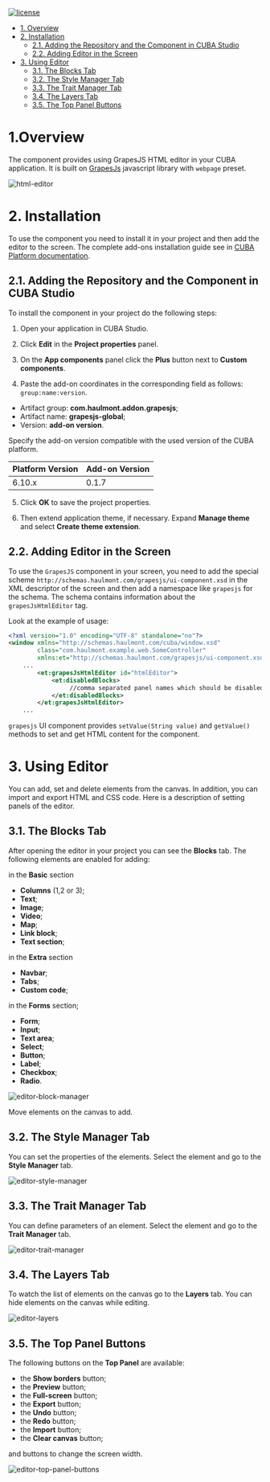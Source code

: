 [![license](https://img.shields.io/badge/license-Apache%20License%202.0-blue.svg?style=flat)](http://www.apache.org/licenses/LICENSE-2.0)

- [1. Overview](#overview)
- [2. Installation](#installaton)
  - [2.1. Adding the Repository and the Component in CUBA Studio](#adding-studio)
  - [2.2. Adding Editor in the Screen](#adding-screen)
- [3. Using Editor](#using-editor)
  - [3.1. The Blocks Tab](#blocks)
  - [3.2. The Style Manager Tab](#style)
  - [3.3. The Trait Manager Tab](#trait)
  - [3.4. The Layers Tab](#layers)
  - [3.5. The Top Panel Buttons](#buttons)

# 1.Overview <a name="overview"></a>

The component provides using GrapesJS HTML editor in your CUBA application. It is built on [GrapesJs](https://grapesjs.com/) javascript library with `webpage` preset.

![html-editor](img/editor.gif)

# 2. Installation <a name="installation"></a>

To use the component you need to install it in your project and then add the editor to the screen. The complete add-ons installation guide see in [CUBA Platform documentation](https://doc.cuba-platform.com/manual-latest/app_components_usage.html).

## 2.1. Adding the Repository and the Component in CUBA Studio <a name="adding-studio"></a>

To install the component in your project do the following steps:

1. Open your application in CUBA Studio.

2. Click **Edit** in the **Project properties** panel.

3. On the **App components** panel click the **Plus** button next to **Custom components**.

4. Paste the add-on coordinates in the corresponding field as follows: `group:name:version`.

 - Artifact group: **com.haulmont.addon.grapesjs**;
 - Artifact name: **grapesjs-global**;
 - Version: **add-on version**.

Specify the add-on version compatible with the used version of the CUBA platform.

| Platform Version | Add-on Version |
|------------------|----------------|
| 6.10.x           | 0.1.7          |

5. Click **OK** to save the project properties.

6. Then extend application theme, if necessary. Expand **Manage theme** and select **Create theme extension**.

## 2.2. Adding Editor in the Screen <a name="adding-screen"></a>

To use the `GrapesJS` component in your screen, you need to add the special scheme `http://schemas.haulmont.com/grapesjs/ui-component.xsd` in the XML descriptor of the screen and then add a namespace like `grapesjs` for the schema. The schema contains information about the `grapesJsHtmlEditor` tag.

Look at the example of usage:

```xml
<?xml version="1.0" encoding="UTF-8" standalone="no"?>
<window xmlns="http://schemas.haulmont.com/cuba/window.xsd"
        class="com.haulmont.example.web.SomeController"
        xmlns:et="http://schemas.haulmont.com/grapesjs/ui-component.xsd">
    ...
        <et:grapesJsHtmlEditor id="htmlEditor">
            <et:disabledBlocks>
                 //comma separated panel names which should be disabled, for example "map,tabs"
            </et:disabledBlocks>
        </et:grapesJsHtmlEditor>
    ...
```

`grapesjs` UI component provides `setValue(String value)` and `getValue()` methods to set and get HTML content for the component.

# 3. Using Editor <a name="using-editor"></a>

You can add, set and delete elements from the canvas. In addition, you can import and export HTML and CSS code. Here is a description of setting panels of the editor.

## 3.1. The Blocks Tab <a name="blocks"></a>

After opening the editor in your project you can see the **Blocks** tab. The following elements are enabled for adding:

in the **Basic** section
 - **Columns** (1,2 or 3);
 - **Text**;
 - **Image**;
 - **Video**;
 - **Map**;
 - **Link block**;
 - **Text section**;

in the **Extra** section
 - **Navbar**;
 - **Tabs**;
 - **Custom code**;


in the **Forms** section;
 - **Form**;
 - **Input**;
 - **Text area**;
 - **Select**;
 - **Button**;
 - **Label**;
 - **Checkbox**;
 - **Radio**.

![editor-block-manager](img/editor-block-manager.png)

Move elements on the canvas to add.

## 3.2. The Style Manager Tab <a name="style"></a>

You can set the properties of the elements. Select the element and go to the **Style Manager** tab.

![editor-style-manager](img/editor-style-manager.png)


## 3.3. The Trait Manager Tab <a name="trait"></a>

You can define parameters of an element. Select the element and go to the **Trait Manager** tab.

![editor-trait-manager](img/editor-trait-manager.png)

## 3.4. The Layers Tab <a name="layers"></a>

To watch the list of elements on the canvas go to the **Layers** tab. You can hide elements on the canvas while editing.

![editor-layers](img/editor-layers.png)

 ## 3.5. The Top Panel Buttons <a name="buttons"></a>

 The following buttons on the **Top Panel** are available:
- the **Show borders** button;
- the **Preview** button;
- the **Full-screen** button;
- the **Export** button;
- the **Undo** button;
- the **Redo** button;
- the **Import** button;
- the **Clear canvas** button;

and buttons to change the screen width.

![editor-top-panel-buttons](img/editor-top-panel-buttons.png)
